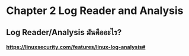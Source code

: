 # Chapter 2 Log Reader and Analysis

## Log Reader/Analysis มันคืออะไร?
#### https://linuxsecurity.com/features/linux-log-analysis#
